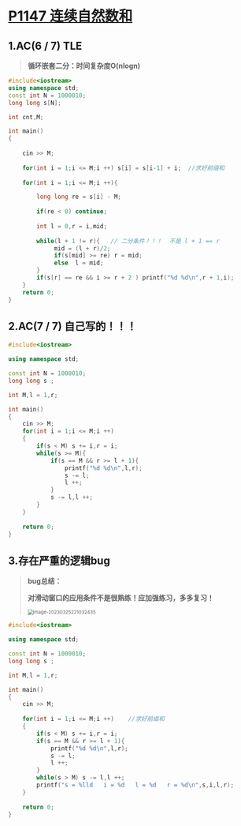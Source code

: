 # [P1147 连续自然数和 ](https://www.luogu.com.cn/problem/P1147#submit)

## 1.AC(6 / 7) TLE

> **循环嵌套二分：时间复杂度O(nlogn)** 

```C++
#include<iostream>
using namespace std;
const int N = 1000010;
long long s[N];

int cnt,M;

int main()
{
	
	cin >> M;
	
	for(int i = 1;i <= M;i ++) s[i] = s[i-1] + i;  //求好前缀和
	
	for(int i = 1;i <= M;i ++){

		long long re = s[i] - M;
		
		if(re < 0) continue;
	
		int l = 0,r = i,mid;
		
		while(l + 1 != r){   // 二分条件！！！  不是 l + 1 == r
			 mid = (l + r)/2;
			 if(s[mid] >= re) r = mid;
			 else  l = mid; 
		}
		if(s[r] == re && i >= r + 2 ) printf("%d %d\n",r + 1,i);
	}
	return 0;
}
```

## 2.AC(7 / 7) 自己写的！！！

```C++
#include<iostream>

using namespace std;

const int N = 1000010;
long long s ;

int M,l = 1,r;

int main()
{	
	cin >> M;
	for(int i = 1;i <= M;i ++)   
	{
		if(s < M) s += i,r = i;
		while(s >= M){
			if(s == M && r >= l + 1){
				printf("%d %d\n",l,r);
				s -= l;
				l ++;
		    } 
			s -= l,l ++;
		} 		
	}
	
	return 0;
}
```

## 3.存在严重的逻辑bug

> **bug总结：**
>
> **对滑动窗口的应用条件不是很熟练！应加强练习，多多复习！**
>
> <img src="C:\Users\Hongwei Tang\AppData\Roaming\Typora\typora-user-images\image-20230325221032435.png" alt="image-20230325221032435" style="zoom: 67%;" />

```C++
#include<iostream>

using namespace std;

const int N = 1000010;
long long s ;

int M,l = 1,r;

int main()
{	
	cin >> M;
	
	for(int i = 1;i <= M;i ++)    //求好前缀和
	{
		if(s < M) s += i,r = i;
		if(s == M && r >= l + 1){
			printf("%d %d\n",l,r);
			s -= l;
			l ++;
		} 
		while(s > M) s -= l,l ++;
		printf("s = %lld   i = %d   l = %d   r = %d\n",s,i,l,r);		
	}
	
	return 0;
}
```

